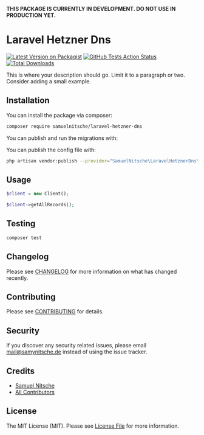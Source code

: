 **THIS PACKAGE IS CURRENTLY IN DEVELOPMENT. DO NOT USE IN PRODUCTION YET.**

# Laravel Hetzner Dns

[![Latest Version on Packagist](https://img.shields.io/packagist/v/samuelnitsche/laravel-hetzner-dns.svg?style=flat-square)](https://packagist.org/packages/samuelnitsche/laravel-hetzner-dns)
[![GitHub Tests Action Status](https://img.shields.io/github/workflow/status/samuelnitsche/laravel-hetzner-dns/run-tests?label=tests)](https://github.com/samuelnitsche/laravel-hetzner-dns/actions?query=workflow%3Arun-tests+branch%3Amaster)
[![Total Downloads](https://img.shields.io/packagist/dt/samuelnitsche/laravel-hetzner-dns.svg?style=flat-square)](https://packagist.org/packages/samuelnitsche/laravel-hetzner-dns)

This is where your description should go. Limit it to a paragraph or two. Consider adding a small example.

## Installation

You can install the package via composer:

```bash
composer require samuelnitsche/laravel-hetzner-dns
```

You can publish and run the migrations with:

You can publish the config file with:
```bash
php artisan vendor:publish --provider="SamuelNitsche\LaravelHetznerDns\LaravelHetznerDnsServiceProvider" --tag="config"
```

## Usage

``` php
$client = new Client();

$client->getAllRecords();
```

## Testing

``` bash
composer test
```

## Changelog

Please see [CHANGELOG](CHANGELOG.md) for more information on what has changed recently.

## Contributing

Please see [CONTRIBUTING](CONTRIBUTING.md) for details.

## Security

If you discover any security related issues, please email mail@samynitsche.de instead of using the issue tracker.

## Credits

- [Samuel Nitsche](https://github.com/samuelnitsche)
- [All Contributors](../../contributors)

## License

The MIT License (MIT). Please see [License File](LICENSE.md) for more information.
